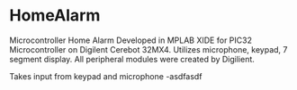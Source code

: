 # HomeAlarm
Microcontroller Home Alarm Developed in MPLAB XIDE for PIC32 Microcontroller on Digilent Cerebot 32MX4. 
Utilizes microphone, keypad, 7 segment display. All peripheral modules were created by Digilient.

Takes input from keypad and microphone
  -asdfasdf
